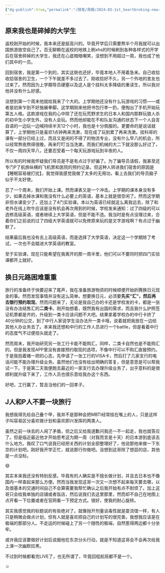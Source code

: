 ```yaml
---
{"dg-publish":true,"permalink":"/随笔/周报/2024-03-1st_heartbroking-new-semester/","title":"码凌书片·九·原来我也是碎掉的大学生之一","tags":["周报"],"created":"2024-03-03 15:40"}
---
```



## 原来我也是碎掉的大学生

返校刚开始的时候，我本来还是挺高兴的。毕竟开学后只需要熬半个月我就可以出国旅游放空自己了。百无聊赖在返校的地铁上刷xhs的时候刷到各种各样式的开学后在宿舍碎掉的大学生，我还在心底暗暗嘲笑，没想到不用超过一周，我也成了他们其中的一员。

回到宿舍，我是第一个到的，其实这倒也还好，毕竟本地人不用着急来。自己收拾收拾宿舍的卫生，一个下午就差不多过去了。刚收拾好不久，另一个外地的舍友也过来了。然而因为上学期导员硬塞以及这人是个挂科太多降级的重读生，所以我对他并没有什么好感。

没想到第一个周末他就给我来了个大的。上学期他还没有什么玩游戏的习惯——或者是初来乍到不好施展拳脚。这学期刚来他把书包行李一扔，便掏出了手机开始玩第五人格。这款游戏在我的心中除了还在玩荒野求生的日本人和国内那群玩狼人杀的初中生小学生外，没有人会玩。然而他却能在不和队友沟通的状态下一个人自言自语的一边玩一边喊持续半天12个小时，我也是十分佩服的。更要命的是说话就算了，上学期他只是喜欢1点钟再来洗漱，现在成了玩到累了再来洗漱。挂科哥的课有一部分已经上过，而且又是闲的不得了的物流专业，没有什么早八的机会，所以经常熬夜熬得很晚，再来叮叮当当洗漱。而我们机械的大二下就没那么好过了，不仅一周四天早八，还要忍受着一个每天玩游戏玩到半夜的人。

所以有的时候我怀疑我们导员是不是有点过于好骗了。为了骗导员请假，我甚至还专门P了航旅纵横的飞机票和医院的预约记录。但这种人转进我们宿舍的原因是【睡眠容易被打扰】，我觉得我感觉我做了太多的无用功，看上去我们的导员脑子似乎不太好使。

忍了一个周末，我们开始上课。然而课表又是一个冲击。上学期的课本身没有多少，如果去掉水课和我没有什么必要上的英语，基本上就是很空闲了。然而这学期非但水课变少了，还加上了4门实验课。本以为英语已经就这么离我远去，除了和老外在线上吹牛应该是没有机会再次用到的时候，学校发来通知：过了四级的可以选修高级英语，或者继续上大学英语，但是不能不选。我当时是有点没理过来，合着你们之前说的过了四级大学英语就可以免修原来玩的是文字游戏啊？有点过于幽默了。

结果最后我也没有去上高级英语，而是选择了大学英语，决定这一个学期除了考试，一次也不会踏进大学英语的教室。

至于实验课，现在只能希望在我离开的那一周半里，他们可以不要同时把四门实验课都开上就好。

## 换日元路困难重重

旅行的准备终于快要迎来了尾声，我在准备旅游物资的时候顺便开始折腾换日元现金的事。然而发现事情并没有这么简单。想要换日元，必须要**先买“汇”，然后再去银行预约取现**。然而问题来了，无论是我自己办的卡还是学校发的卡，都是一张没有办法结售汇的**二类卡**。刚开始想着，既然我有出国的需求，而且我什么护照签证机票都是齐的，升级到一类卡应该问题不大吧。结果拿着学校办的中行卡挤了40分钟的公交，到了中行人家说学生没办法升一类卡哦，说着就把我放在一边给其他人办业务去了。本来我还想和中行的工作人员进行一个battle，但是看着中行的态度气不过便扭头就走了。

然而周末，我开始研究另一张工行卡能不能购汇。同样，二类卡自然也是不能购汇的。但是我发现APP里没有直接预约取现的选项，不像中行可以不购汇直接预约。于是我抱着赌一把的心态，先申请了一张工行的VISA卡，然后打了几家支行的电话问能不能办理升级业务。虽然他们也没有给出明确的答复，但是意思是可以帮我试一下。于是第二天我便跑去最近的一家支行去办理升级业务了，出乎意料的是很顺利就升级下来了，工作人员也很乐意给我办这个东西。

好吧，工行赢了，暂且当他们的一回孝子。

## J人和P人不要一块旅行

我想我得先给自己叠个甲，我并不是那种会把MBTI经常挂在嘴上的人，只是这样子叫容易区分喜欢做计划和喜欢即兴发挥的两类人。

虽然之前一块去的人闹了矛盾，但之后又给我道歉问我还一不一起走，我也就答应了。但是临近最近他才开始思考这为期一周（对我而言是十天）的日本游到底该去什么地方。我叹了口气说我已经把关西的计划全部整理好了，他说那他来做一下东京的计划吧。刚好我开学正忙，就说那行你做吧。没想到这哥除了想逛的店，其他是一点没标。

😄

其实本来我还没有特别反感，毕竟有的人确实是不擅长做计划，并且去日本也不像国内一样查起来那么方便。然而当我发现这哥一次又一次想不起来每天要去哪，以及很基本的交通时间自己不会算需要我帮忙确认之后我开始有点不耐烦了。加上这哥只会给我单独的店铺或者饭店，然后说我们去这里那里，然而却不自己在地图上点开看一下位置或者在官网看一下预定方式。很好，使我的耐心旋转。

其实我感觉我的标题说的有些绝对了。就像抛开剂量谈毒性就是耍流氓一样，有人只是稍微会做点计划，但有人就是喜欢把自己的计划写的很完善。我想我应该是在极端的那部分人。不走运的时候碰上了另一个随性的极端，自然惹得两边都十分坐牢。

或许我应该要做好计划后说服他在东京分头行动，就是不知道这哥会不会再次给我上演一次幽默拉黑。

不过到时候都看完LIVE了，也无所谓了，毕竟回程航班都不是一个。

☺️
